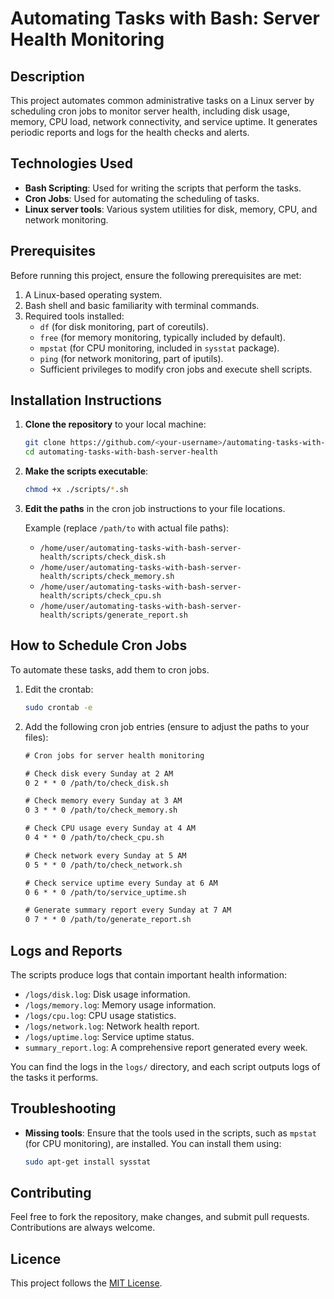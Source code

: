 # Automating Tasks with Bash: Server Health Monitoring

## Description

This project automates common administrative tasks on a Linux server by scheduling cron jobs to monitor server health, including disk usage, memory, CPU load, network connectivity, and service uptime. It generates periodic reports and logs for the health checks and alerts.

## Technologies Used
- **Bash Scripting**: Used for writing the scripts that perform the tasks.
- **Cron Jobs**: Used for automating the scheduling of tasks.
- **Linux server tools**: Various system utilities for disk, memory, CPU, and network monitoring.

## Prerequisites
Before running this project, ensure the following prerequisites are met:
1. A Linux-based operating system.
2. Bash shell and basic familiarity with terminal commands.
3. Required tools installed:
   - `df` (for disk monitoring, part of coreutils).
   - `free` (for memory monitoring, typically included by default).
   - `mpstat` (for CPU monitoring, included in `sysstat` package).
   - `ping` (for network monitoring, part of iputils).
   - Sufficient privileges to modify cron jobs and execute shell scripts.

## Installation Instructions

1. **Clone the repository** to your local machine:

    ```bash
    git clone https://github.com/<your-username>/automating-tasks-with-bash-server-health.git
    cd automating-tasks-with-bash-server-health
    ```

2. **Make the scripts executable**:

    ```bash
    chmod +x ./scripts/*.sh
    ```

3. **Edit the paths** in the cron job instructions to your file locations.

    Example (replace `/path/to` with actual file paths):
    - `/home/user/automating-tasks-with-bash-server-health/scripts/check_disk.sh`
    - `/home/user/automating-tasks-with-bash-server-health/scripts/check_memory.sh`
    - `/home/user/automating-tasks-with-bash-server-health/scripts/check_cpu.sh`
    - `/home/user/automating-tasks-with-bash-server-health/scripts/generate_report.sh`

## How to Schedule Cron Jobs

To automate these tasks, add them to cron jobs.

1. Edit the crontab:

    ```bash
    sudo crontab -e
    ```

2. Add the following cron job entries (ensure to adjust the paths to your files):

    ```txt
    # Cron jobs for server health monitoring

    # Check disk every Sunday at 2 AM
    0 2 * * 0 /path/to/check_disk.sh

    # Check memory every Sunday at 3 AM
    0 3 * * 0 /path/to/check_memory.sh

    # Check CPU usage every Sunday at 4 AM
    0 4 * * 0 /path/to/check_cpu.sh

    # Check network every Sunday at 5 AM
    0 5 * * 0 /path/to/check_network.sh

    # Check service uptime every Sunday at 6 AM
    0 6 * * 0 /path/to/service_uptime.sh

    # Generate summary report every Sunday at 7 AM
    0 7 * * 0 /path/to/generate_report.sh
    ```

## Logs and Reports

The scripts produce logs that contain important health information:

- `/logs/disk.log`: Disk usage information.
- `/logs/memory.log`: Memory usage information.
- `/logs/cpu.log`: CPU usage statistics.
- `/logs/network.log`: Network health report.
- `/logs/uptime.log`: Service uptime status.
- `summary_report.log`: A comprehensive report generated every week.

You can find the logs in the `logs/` directory, and each script outputs logs of the tasks it performs.

## Troubleshooting

- **Missing tools**: Ensure that the tools used in the scripts, such as `mpstat` (for CPU monitoring), are installed. You can install them using:
  
  ```bash
  sudo apt-get install sysstat
  ```
## Contributing

Feel free to fork the repository, make changes, and submit pull requests. Contributions are always welcome.

## Licence

This project follows the [MIT License](LICENSE).



